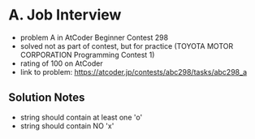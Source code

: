 # A. Job Interview

* problem A in AtCoder Beginner Contest 298
* solved not as part of contest, but for practice (TOYOTA MOTOR CORPORATION Programming Contest 1)
* rating of 100 on AtCoder
* link to problem: https://atcoder.jp/contests/abc298/tasks/abc298_a

## Solution Notes

* string should contain at least one 'o'
* string should contain NO 'x'